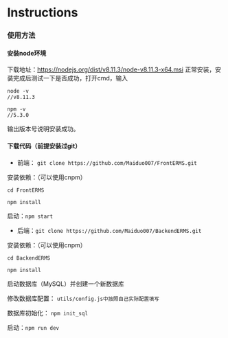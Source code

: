 # Instructions


### 使用方法
#### 安装node环境
下载地址：https://nodejs.org/dist/v8.11.3/node-v8.11.3-x64.msi
正常安装，安装完成后测试一下是否成功，打开cmd，输入
```
node -v
//v8.11.3

npm -v
//5.3.0
```
输出版本号说明安装成功。

#### 下载代码（前提安装过git）
+ 前端： `git clone https://github.com/Maiduo007/FrontERMS.git`

安装依赖：（可以使用cnpm）
```
cd FrontERMS

npm install
```
启动：`npm start`


+ 后端：`git clone https://github.com/Maiduo007/BackendERMS.git`

安装依赖：（可以使用cnpm）
```
cd BackendERMS

npm install

```

启动数据库（MySQL）并创建一个新数据库

修改数据库配置：
`utils/config.js中按照自己实际配置填写`

数据库初始化： `npm init_sql`

启动：`npm run dev`
